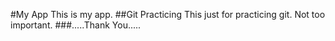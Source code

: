 #My App
This is my app.
##Git Practicing
This just for practicing git. Not too important.
###.....Thank You.....